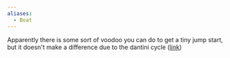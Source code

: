 ```yaml
---
aliases:
  - Boat
---
```

Apparently there is some sort of voodoo you can do to get a tiny jump start, but it doesn't make a difference due to the dantini cycle ([link](https://discord.com/channels/313375426112389123/408694062862958592/1289885654687285298))